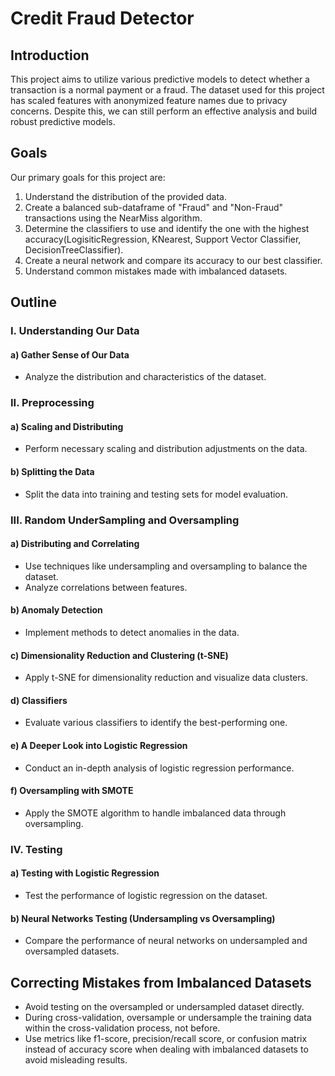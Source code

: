 # Credit Fraud Detector

## Introduction
This project aims to utilize various predictive models to detect whether a transaction is a normal payment or a fraud. The dataset used for this project has scaled features with anonymized feature names due to privacy concerns. Despite this, we can still perform an effective analysis and build robust predictive models.

## Goals
Our primary goals for this project are:
1. Understand the distribution of the provided data.
2. Create a balanced sub-dataframe of "Fraud" and "Non-Fraud" transactions using the NearMiss algorithm.
3. Determine the classifiers to use and identify the one with the highest accuracy(LogisiticRegression, KNearest, Support Vector Classifier, DecisionTreeClassifier).
4. Create a neural network and compare its accuracy to our best classifier.
5. Understand common mistakes made with imbalanced datasets.

## Outline

### I. Understanding Our Data
#### a) Gather Sense of Our Data
- Analyze the distribution and characteristics of the dataset.

### II. Preprocessing
#### a) Scaling and Distributing
- Perform necessary scaling and distribution adjustments on the data.

#### b) Splitting the Data
- Split the data into training and testing sets for model evaluation.

### III. Random UnderSampling and Oversampling
#### a) Distributing and Correlating
- Use techniques like undersampling and oversampling to balance the dataset.
- Analyze correlations between features.

#### b) Anomaly Detection
- Implement methods to detect anomalies in the data.

#### c) Dimensionality Reduction and Clustering (t-SNE)
- Apply t-SNE for dimensionality reduction and visualize data clusters.

#### d) Classifiers
- Evaluate various classifiers to identify the best-performing one.

#### e) A Deeper Look into Logistic Regression
- Conduct an in-depth analysis of logistic regression performance.

#### f) Oversampling with SMOTE
- Apply the SMOTE algorithm to handle imbalanced data through oversampling.

### IV. Testing
#### a) Testing with Logistic Regression
- Test the performance of logistic regression on the dataset.

#### b) Neural Networks Testing (Undersampling vs Oversampling)
- Compare the performance of neural networks on undersampled and oversampled datasets.

## Correcting Mistakes from Imbalanced Datasets
- Avoid testing on the oversampled or undersampled dataset directly.
- During cross-validation, oversample or undersample the training data within the cross-validation process, not before.
- Use metrics like f1-score, precision/recall score, or confusion matrix instead of accuracy score when dealing with imbalanced datasets to avoid misleading results.
